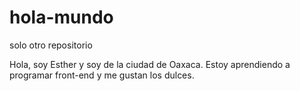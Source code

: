 # hola-mundo
solo otro repositorio

Hola, soy Esther y soy de la ciudad de Oaxaca.
Estoy aprendiendo a programar front-end y
me gustan los dulces.
